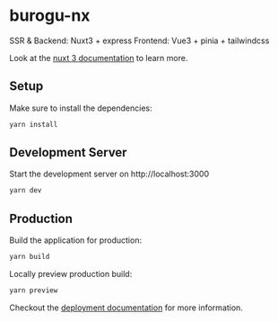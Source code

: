 # burogu-nx

SSR & Backend: Nuxt3 + express
Frontend: Vue3 + pinia + tailwindcss


Look at the [nuxt 3 documentation](https://v3.nuxtjs.org) to learn more.

## Setup

Make sure to install the dependencies:

```bash
yarn install
```

## Development Server

Start the development server on http://localhost:3000

```bash
yarn dev
```

## Production

Build the application for production:

```bash
yarn build
```

Locally preview production build:

```bash
yarn preview
```

Checkout the [deployment documentation](https://v3.nuxtjs.org/guide/deploy/presets) for more information.
